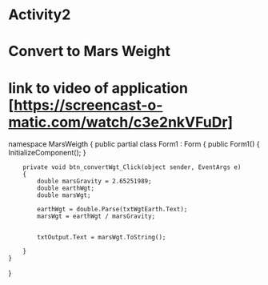 # Activity2
# Convert to Mars Weight
# link to video of application [https://screencast-o-matic.com/watch/c3e2nkVFuDr]

namespace MarsWeigth
{
    public partial class Form1 : Form
    {
        public Form1()
        {
            InitializeComponent();
        }

        private void btn_convertWgt_Click(object sender, EventArgs e)
        {
            double marsGravity = 2.65251989;
            double earthWgt;
            double marsWgt;

            earthWgt = double.Parse(txtWgtEarth.Text);
            marsWgt = earthWgt / marsGravity;


            txtOutput.Text = marsWgt.ToString();

        }
    }
}
